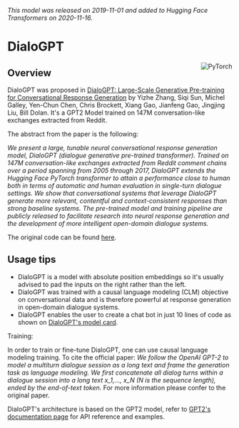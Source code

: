 <!--Copyright 2020 The HuggingFace Team. All rights reserved.

Licensed under the Apache License, Version 2.0 (the "License"); you may not use this file except in compliance with
the License. You may obtain a copy of the License at

http://www.apache.org/licenses/LICENSE-2.0

Unless required by applicable law or agreed to in writing, software distributed under the License is distributed on
an "AS IS" BASIS, WITHOUT WARRANTIES OR CONDITIONS OF ANY KIND, either express or implied. See the License for the
specific language governing permissions and limitations under the License.

⚠️ Note that this file is in Markdown but contain specific syntax for our doc-builder (similar to MDX) that may not be
rendered properly in your Markdown viewer.

-->
*This model was released on 2019-11-01 and added to Hugging Face Transformers on 2020-11-16.*

# DialoGPT

<div style="float: right;">
    <div class="flex flex-wrap space-x-1">
        <img alt="PyTorch" src="https://img.shields.io/badge/PyTorch-DE3412?style=flat&logo=pytorch&logoColor=white" >
    </div>
</div>

## Overview

DialoGPT was proposed in [DialoGPT: Large-Scale Generative Pre-training for Conversational Response Generation](https://huggingface.co/papers/1911.00536) by Yizhe Zhang, Siqi Sun, Michel Galley, Yen-Chun Chen, Chris Brockett, Xiang Gao,
Jianfeng Gao, Jingjing Liu, Bill Dolan. It's a GPT2 Model trained on 147M conversation-like exchanges extracted from
Reddit.

The abstract from the paper is the following:

*We present a large, tunable neural conversational response generation model, DialoGPT (dialogue generative pre-trained
transformer). Trained on 147M conversation-like exchanges extracted from Reddit comment chains over a period spanning
from 2005 through 2017, DialoGPT extends the Hugging Face PyTorch transformer to attain a performance close to human
both in terms of automatic and human evaluation in single-turn dialogue settings. We show that conversational systems
that leverage DialoGPT generate more relevant, contentful and context-consistent responses than strong baseline
systems. The pre-trained model and training pipeline are publicly released to facilitate research into neural response
generation and the development of more intelligent open-domain dialogue systems.*

The original code can be found [here](https://github.com/microsoft/DialoGPT).

## Usage tips

- DialoGPT is a model with absolute position embeddings so it's usually advised to pad the inputs on the right rather
  than the left.
- DialoGPT was trained with a causal language modeling (CLM) objective on conversational data and is therefore powerful
  at response generation in open-domain dialogue systems.
- DialoGPT enables the user to create a chat bot in just 10 lines of code as shown on [DialoGPT's model card](https://huggingface.co/microsoft/DialoGPT-medium).

Training:

In order to train or fine-tune DialoGPT, one can use causal language modeling training. To cite the official paper: *We
follow the OpenAI GPT-2 to model a multiturn dialogue session as a long text and frame the generation task as language
modeling. We first concatenate all dialog turns within a dialogue session into a long text x_1,..., x_N (N is the
sequence length), ended by the end-of-text token.* For more information please confer to the original paper.

<Tip>

DialoGPT's architecture is based on the GPT2 model, refer to [GPT2's documentation page](gpt2) for API reference and examples.

</Tip>
